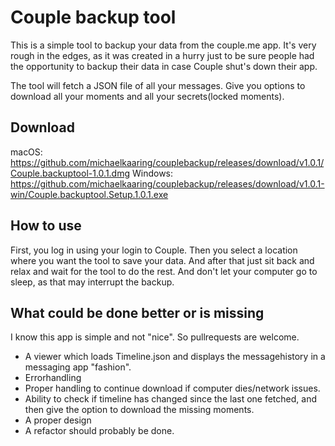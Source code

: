 # Couple backup tool

This is a simple tool to backup your data from the couple.me app. It's very rough in the edges, as it was created in a hurry just to be sure people had the opportunity to backup their data in case Couple shut's down their app.

The tool will fetch a JSON file of all your messages. Give you options to download all your moments and all your secrets(locked moments).

## Download

macOS: https://github.com/michaelkaaring/couplebackup/releases/download/v1.0.1/Couple.backuptool-1.0.1.dmg
Windows: https://github.com/michaelkaaring/couplebackup/releases/download/v1.0.1-win/Couple.backuptool.Setup.1.0.1.exe

## How to use

First, you log in using your login to Couple. Then you select a location where you want the tool to save your data. And after that just sit back and relax and wait for the tool to do the rest. And don't let your computer go to sleep, as that may interrupt the backup.

## What could be done better or is missing
I know this app is simple and not "nice". So pullrequests are welcome.
- A viewer which loads Timeline.json and displays the messagehistory in a messaging app "fashion".
- Errorhandling
- Proper handling to continue download if computer dies/network issues.
- Ability to check if timeline has changed since the last one fetched, and then give the option to download the missing moments.
- A proper design
- A refactor should probably be done.
